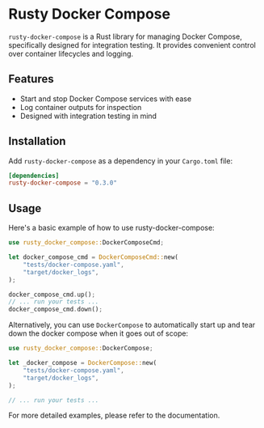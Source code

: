 # Rusty Docker Compose

`rusty-docker-compose` is a Rust library for managing Docker Compose, specifically designed for integration testing. It provides convenient control over container lifecycles and logging.

## Features

- Start and stop Docker Compose services with ease
- Log container outputs for inspection
- Designed with integration testing in mind

## Installation

Add `rusty-docker-compose` as a dependency in your `Cargo.toml` file:

```toml
[dependencies]
rusty-docker-compose = "0.3.0"
```

## Usage
Here's a basic example of how to use rusty-docker-compose:

```rust
use rusty_docker_compose::DockerComposeCmd;

let docker_compose_cmd = DockerComposeCmd::new(
    "tests/docker-compose.yaml",
    "target/docker_logs",
);

docker_compose_cmd.up();
// ... run your tests ...
docker_compose_cmd.down();
```

Alternatively, you can use `DockerCompose` to automatically start up and tear down the docker compose when it goes out of scope:
```rust
use rusty_docker_compose::DockerCompose;

let _docker_compose = DockerCompose::new(
    "tests/docker-compose.yaml",
    "target/docker_logs",
);

// ... run your tests ...
```

For more detailed examples, please refer to the documentation.